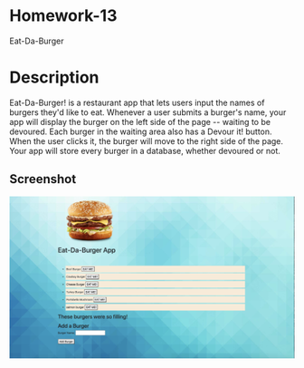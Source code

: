 # Homework-13
Eat-Da-Burger

# Description
Eat-Da-Burger! is a restaurant app that lets users input the names of burgers they'd like to eat.
Whenever a user submits a burger's name, your app will display the burger on the left side of the page -- waiting to be devoured.
Each burger in the waiting area also has a Devour it! button. When the user clicks it, the burger will move to the right side of the page.
Your app will store every burger in a database, whether devoured or not.

## Screenshot
<img src="https://github.com/tronciu92/Node_Express_Handlebars/blob/main/public/assets/img/screenshot.png">


